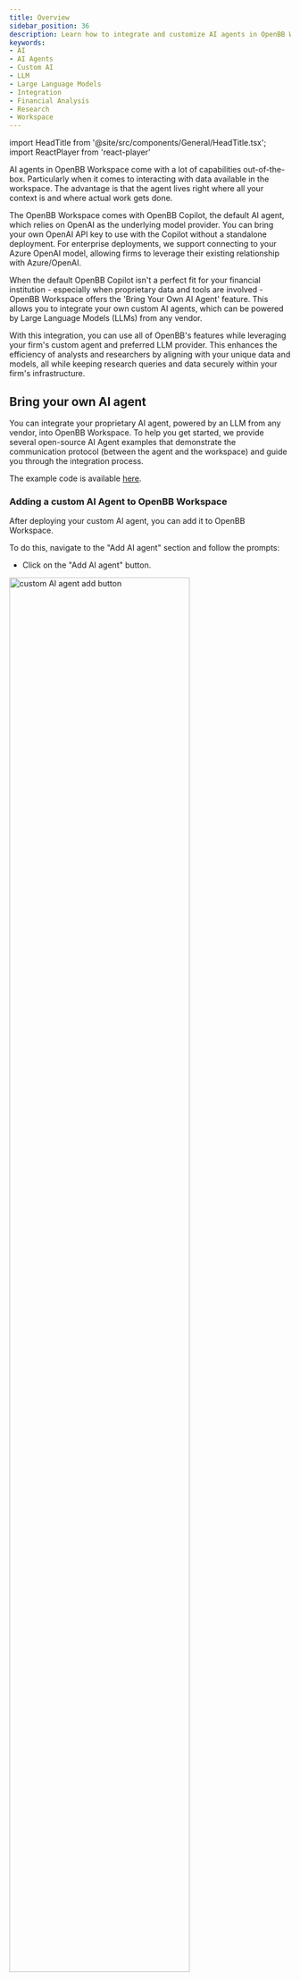 ```yaml
---
title: Overview
sidebar_position: 36
description: Learn how to integrate and customize AI agents in OpenBB Workspace for enhanced financial analysis and research capabilities
keywords:
- AI
- AI Agents
- Custom AI
- LLM
- Large Language Models
- Integration
- Financial Analysis
- Research
- Workspace
---
```


import HeadTitle from '@site/src/components/General/HeadTitle.tsx';
import ReactPlayer from 'react-player'

<HeadTitle title="AI Agents | OpenBB Workspace Docs" />

AI agents in OpenBB Workspace come with a lot of capabilities out-of-the-box. Particularly when it comes to interacting with data available in the workspace. The advantage is that the agent lives right where all your context is and where actual work gets done.

The OpenBB Workspace comes with OpenBB Copilot, the default AI agent, which relies on OpenAI as the underlying model provider. You can bring your own OpenAI API key to use with the Copilot without a standalone deployment. For enterprise deployments, we support connecting to your Azure OpenAI model, allowing firms to leverage their existing relationship with Azure/OpenAI.

When the default OpenBB Copilot isn't a perfect fit for your financial institution - especially when proprietary data and tools are involved - OpenBB Workspace offers the 'Bring Your Own AI Agent' feature. This allows you to integrate your own custom AI agents, which can be powered by Large Language Models (LLMs) from any vendor.

With this integration, you can use all of OpenBB's features while leveraging your firm's custom agent and preferred LLM provider. This enhances the efficiency of analysts and researchers by aligning with your unique data and models, all while keeping research queries and data securely within your firm's infrastructure.

## Bring your own AI agent

You can integrate your proprietary AI agent, powered by an LLM from any vendor, into OpenBB Workspace. To help you get started, we provide several open-source AI Agent examples that demonstrate the communication protocol (between the agent and the workspace) and guide you through the integration process.

The example code is available [here](https://github.com/OpenBB-finance/agents-for-openbb).

### Adding a custom AI Agent to OpenBB Workspace

After deploying your custom AI agent, you can add it to OpenBB Workspace.

To do this, navigate to the "Add AI agent" section and follow the prompts:

- Click on the "Add AI agent" button.

<img src="https://openbb-assets.s3.amazonaws.com/docs/copilot/custom_copilot_add_button.jpg" alt="custom AI agent add button" width="80%" height="80%" />

- Enter the API endpoint of your custom AI agent.

<img src="https://openbb-assets.s3.amazonaws.com/docs/copilot/custom_copilot_add_endpoint.jpg" alt="custom AI agent add endpoint" width="80%" height="80%" />

- Confirm the addition.
- You are now ready to use your custom AI agent.
